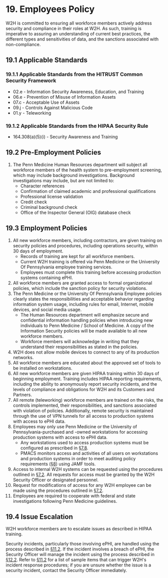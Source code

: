 # 19. Employees Policy

W2H is committed to ensuring all workforce members actively address security and compliance in their roles at W2H. As such, training is imperative to assuring an understanding of current best practices, the different types and sensitivities of data, and the sanctions associated with non-compliance.

## 19.1 Applicable Standards

### 19.1.1 Applicable Standards from the HITRUST Common Security Framework

* 02.e - Information Security Awareness, Education, and Training
* 06.e - Prevention of Misuse of Information Assets
* 07.c - Acceptable Use of Assets
* 09.j - Controls Against Malicious Code
* 01.y - Teleworking

### 19.1.2 Applicable Standards from the HIPAA Security Rule

* 164.308(a)(5)(i) - Security Awareness and Training

## 19.2 Pre-Employment Policies

1. The Penn Medicine Human Resources department will subject all workforce members of the health system to pre-employment screening, which may include background investigations. Background investigations may include, but are not limited to:
    * Character references
    * Confirmation of claimed academic and professional qualifications
    * Professional license validation
    * Credit check
    * Criminal background check
    * Office of the Inspector General (OIG) database check

## 19.3 Employment Policies

1. All new workforce members, including contractors, are given training on security policies and procedures, including operations security, within 30 days of employment.
   * Records of training are kept for all workforce members.
   * Current W2H training is offered via Penn Medicine or the University Of Pennsylvania employee training services. 
   * Employees must complete this training before accessing production systems containing ePHI.
2. All workforce members are granted access to formal organizational policies, which include the sanction policy for security violations.
3. The Penn Medicine or the University Of Pennsylvania Employee policies clearly states the responsibilities and acceptable behavior regarding information system usage, including rules for email, Internet, mobile devices, and social media usage.
   * The Human Resources department will emphasize secure and confidential information handling policies when introducing new individuals to Penn Medicine / School of Medicine. A copy of the Information Security policies will be made available to all new workforce members. 
   * Workforce members will acknowledge in writing that they understand their responsibilities as stated in the policies.  
4. W2H does not allow mobile devices to connect to any of its production networks.
5. All workforce members are educated about the approved set of tools to be installed on workstations.
6. All new workforce members are given HIPAA training within 30 days of beginning employment. Training includes HIPAA reporting requirements, including the ability to anonymously report security incidents, and the levels of compliance and obligations for W2H and its Customers and Partners.
7. All remote (teleworking) workforce members are trained on the risks, the controls implemented, their responsibilities, and sanctions associated with violation of policies. Additionally, remote security is maintained through the use of VPN tunnels for all access to production systems with access to ePHI data.
8. Employees may only use Penn Medicine or the University of Pennsylvania-purchased and -owned workstations for accessing production systems with access to ePHI data.
   * Any workstations used to access production systems must be configured as prescribed in [§7.8](./07-systems_access_policy.md#78-employee-workstation-use).
   * PMACS monitors access and activities of all users on workstations and production systems in order to meet auditing policy requirements ([§8](./08-auditing_policy.md)) using JAMF tools.
9. Access to internal W2H systems can be requested using the procedures outlined in [§7.2](./07-systems_access_policy.md#72-access-establishment-and-modification). All requests for access must be granted by the W2H Security Officer or designated personnel.
10. Request for modifications of access for any W2H employee can be made using the procedures outlined in [§7.2](./07-systems_access_policy.md#72-access-establishment-and-modification).
11. Employees are required to cooperate with federal and state investigations following Penn Medicine guidelines.

## 19.4 Issue Escalation

W2H workforce members are to escalate issues as described in HIPAA training. 

Security incidents, particularly those involving ePHI, are handled using the process described in [§11.2](./11-incident_response_policy.md). If the incident involves a breach of ePHI, the Security Officer will manage the incident using the process described in [§12.2](./12-breach_policy.md). Refer to [§11.2](./11-incident_response_policy.md#112-incident-management-policies) for a list of sample items that can trigger W2H's incident response procedures; if you are unsure whether the issue is a security incident, contact the Security Officer immediately.